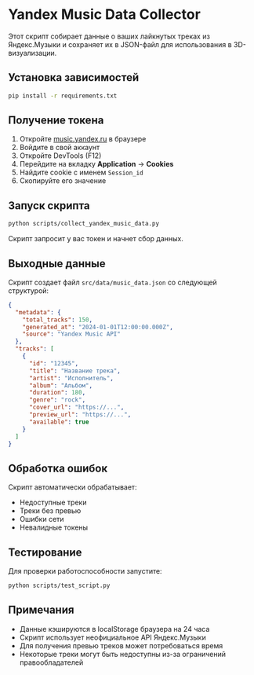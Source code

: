 # Yandex Music Data Collector

Этот скрипт собирает данные о ваших лайкнутых треках из Яндекс.Музыки и сохраняет их в JSON-файл для использования в 3D-визуализации.

## Установка зависимостей

```bash
pip install -r requirements.txt
```

## Получение токена

1. Откройте [music.yandex.ru](https://music.yandex.ru) в браузере
2. Войдите в свой аккаунт
3. Откройте DevTools (F12)
4. Перейдите на вкладку **Application** → **Cookies**
5. Найдите cookie с именем `Session_id`
6. Скопируйте его значение

## Запуск скрипта

```bash
python scripts/collect_yandex_music_data.py
```

Скрипт запросит у вас токен и начнет сбор данных.

## Выходные данные

Скрипт создает файл `src/data/music_data.json` со следующей структурой:

```json
{
  "metadata": {
    "total_tracks": 150,
    "generated_at": "2024-01-01T12:00:00.000Z",
    "source": "Yandex Music API"
  },
  "tracks": [
    {
      "id": "12345",
      "title": "Название трека",
      "artist": "Исполнитель",
      "album": "Альбом",
      "duration": 180,
      "genre": "rock",
      "cover_url": "https://...",
      "preview_url": "https://...",
      "available": true
    }
  ]
}
```

## Обработка ошибок

Скрипт автоматически обрабатывает:
- Недоступные треки
- Треки без превью
- Ошибки сети
- Невалидные токены

## Тестирование

Для проверки работоспособности запустите:

```bash
python scripts/test_script.py
```

## Примечания

- Данные кэшируются в localStorage браузера на 24 часа
- Скрипт использует неофициальное API Яндекс.Музыки
- Для получения превью треков может потребоваться время
- Некоторые треки могут быть недоступны из-за ограничений правообладателей